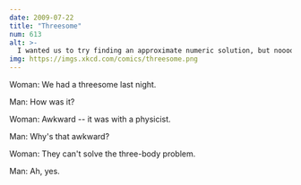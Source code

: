 ```yaml
---
date: 2009-07-22
title: "Threesome"
num: 613
alt: >-
  I wanted us to try finding an approximate numeric solution, but noooo.
img: https://imgs.xkcd.com/comics/threesome.png
---
```

Woman: We had a threesome last night.

Man: How was it?

Woman: Awkward -- it was with a physicist.

Man: Why's that awkward?

Woman: They can't solve the three-body problem.

Man: Ah, yes.

